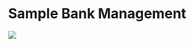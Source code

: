 # Sample Bank Management

[![](https://cdn.dribbble.com/userupload/16669749/file/original-6944d9b2c61224c16ed13315356ac141.png?resize=1024x576)](https://youtube.com/shorts/Rl6tp6LtlJU?si=uq3J8x9NKZRdyyIQ)
